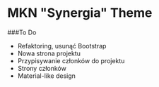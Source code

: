 MKN "Synergia" Theme
=====================
###To Do
* Refaktoring, usunąć Bootstrap
* Nowa strona projektu
* Przypisywanie członków do projektu
* Strony członków
* Material-like design
